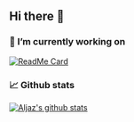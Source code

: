 ## Hi there 👋

### 🔭 I’m currently working on 
[![ReadMe Card](https://github-readme-stats.vercel.app/api/pin/?username=aljaz90&repo=TripGenerator&theme=vue&show_owner=true)](https://github.com/anuraghazra/github-readme-stats)

### :chart_with_upwards_trend: Github stats

[![Aljaz's github stats](https://github-readme-stats.vercel.app/api?username=aljaz90&count_private=true&show_icons=true&theme=merko&show_owner=true)](https://github.com/anuraghazra/github-readme-stats)

<!--
**aljaz90/aljaz90** is a ✨ _special_ ✨ repository because its `README.md` (this file) appears on your GitHub profile.

Here are some ideas to get you started:

- 🔭 I’m currently working on ...
- 🌱 I’m currently learning ...
- 👯 I’m looking to collaborate on ...
- 🤔 I’m looking for help with ...
- 💬 Ask me about ...
- 📫 How to reach me: ...
- 😄 Pronouns: ...
- ⚡ Fun fact: ...
-->

